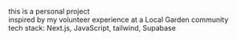 this is a personal project
<br>
inspired by my volunteer experience at a Local Garden community
<br>
tech stack: Next.js, JavaScript, tailwind, Supabase